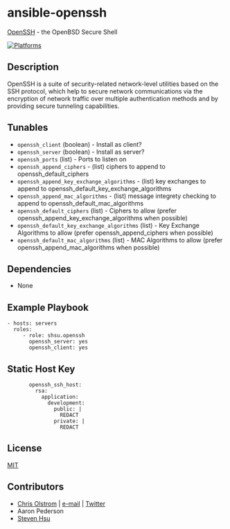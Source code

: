 # ansible-openssh

[OpenSSH](https://wikipedia.org/wiki/OpenSSH) - the OpenBSD Secure Shell

[![Platforms](http://img.shields.io/badge/platforms-ubuntu-lightgrey.svg?style=flat)](#)

## Description

OpenSSH is a suite of security-related network-level utilities based on the SSH protocol, which help to secure network communications via the encryption of network traffic over multiple authentication methods and by providing secure tunneling capabilities.

## Tunables

* ```openssh_client``` (boolean) - Install as client?
* ```openssh_server``` (boolean) - Install as server?
* ```openssh_ports``` (list) - Ports to listen on
* ```openssh_append_ciphers``` - (list) ciphers to append to openssh_default_ciphers
* ```openssh_append_key_exchange_algorithms``` - (list) key exchanges to append to openssh_default_key_exchange_algorithms
* ```openssh_append_mac_algorithms``` - (list) message integrety checking to append to openssh_default_mac_algorithms
* ```openssh_default_ciphers``` (list) - Ciphers to allow (prefer openssh_append_key_exchange_algorithms when possible)
* ```openssh_default_key_exchange_algorithms``` (list) - Key Exchange Algorithms to allow (prefer openssh_append_ciphers when possible)
* ```openssh_default_mac_algorithms``` (list) - MAC Algorithms to allow (prefer openssh_append_mac_algorithms when possible)

## Dependencies

* None

## Example Playbook
    - hosts: servers
      roles:
         - role: shsu.openssh
           openssh_server: yes
           openssh_client: yes

## Static Host Key
           openssh_ssh_host:
             rsa:
               application:
                 development:
                   public: |
                     REDACT
                   private: |
                     REDACT

## License

[MIT](https://tldrlegal.com/license/mit-license)

## Contributors

* [Chris Olstrom](https://colstrom.github.io/) | [e-mail](mailto:chris@olstrom.com) | [Twitter](https://twitter.com/ChrisOlstrom)
* Aaron Pederson
* [Steven Hsu](https://www.stevenhsu.ca)
